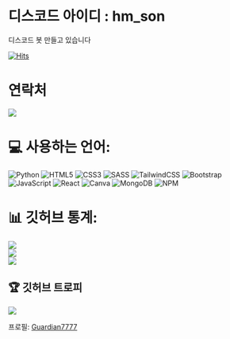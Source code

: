 # 디스코드 아이디 : hm_son
디스코드 봇 만들고 있습니다

[![Hits](https://hits.seeyoufarm.com/api/count/incr/badge.svg?url=https%3A%2F%2Fgithub.com%2FGuardian7777%2Fhit-counter&count_bg=%2355555555&title_bg=%23555555&icon=github.svg&icon_color=%23E7E7E7&title=hits&edge_flat=false)](https://hits.seeyoufarm.com)

# 연락처
<a href="https://discord.com/invite/pulservice/"><img src="https://img.shields.io/badge/Discord-5865F2?style=for-the-badge&logo=Discord&logoColor=white&link=https://discord.com/invite/pulservice"/></a>

# 💻 사용하는 언어:
![Python](https://img.shields.io/badge/Python-3776AB?style=for-the-badge&logo=Python&logoColor=white) ![HTML5](https://img.shields.io/badge/html5-%23E34F26.svg?style=for-the-badge&logo=html5&logoColor=white) ![CSS3](https://img.shields.io/badge/css3-%231572B6.svg?style=for-the-badge&logo=css3&logoColor=white)  ![SASS](https://img.shields.io/badge/SASS-hotpink.svg?style=for-the-badge&logo=SASS&logoColor=white) ![TailwindCSS](https://img.shields.io/badge/tailwindcss-%2338B2AC.svg?style=for-the-badge&logo=tailwind-css&logoColor=white) ![Bootstrap](https://img.shields.io/badge/bootstrap-%23563D7C.svg?style=for-the-badge&logo=bootstrap&logoColor=white) ![JavaScript](https://img.shields.io/badge/javascript-%23323330.svg?style=for-the-badge&logo=javascript&logoColor=%23F7DF1E) ![React](https://img.shields.io/badge/react-%2320232a.svg?style=for-the-badge&logo=react&logoColor=%2361DAFB) ![Canva](https://img.shields.io/badge/Canva-%2300C4CC.svg?style=for-the-badge&logo=Canva&logoColor=white) 
![MongoDB](https://img.shields.io/badge/MongoDB-%234ea94b.svg?style=for-the-badge&logo=mongodb&logoColor=white)
![NPM](https://img.shields.io/badge/NPM-%23CB3837.svg?style=for-the-badge&logo=npm&logoColor=white)

# 📊 깃허브 통계:
![](https://github-readme-stats.vercel.app/api?username=Guardian7777&theme=dark&hide_border=false&include_all_commits=false&count_private=false)<br/>
![](https://github-readme-streak-stats.herokuapp.com/?user=Guardian7777&theme=dark&hide_border=false)<br/>
![](https://github-readme-stats.vercel.app/api/top-langs/?username=Guardian7777&theme=dark&hide_border=false&include_all_commits=false&count_private=false&layout=compact)

## 🏆 깃허브 트로피
![](https://github-profile-trophy.vercel.app/?username=Guardian7777&theme=onedark&no-frame=true&no-bg=false&margin-w=4)

프로필: [Guardian7777](https://github.com/Guardian7777)
